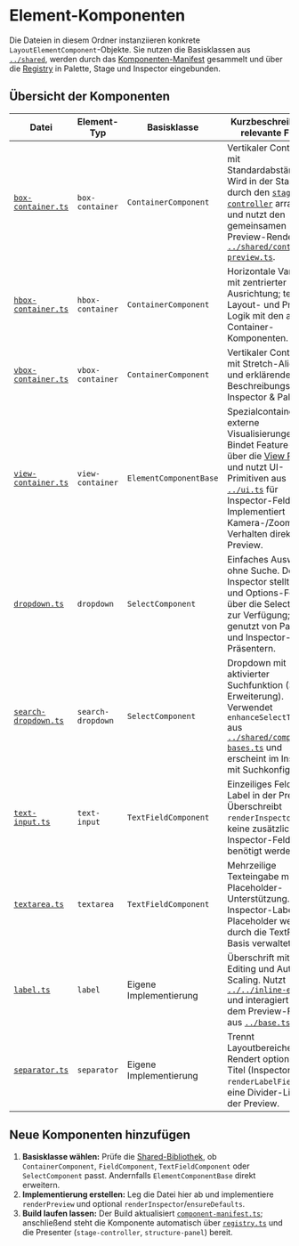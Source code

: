 # Element-Komponenten

Die Dateien in diesem Ordner instanziieren konkrete `LayoutElementComponent`-Objekte. Sie nutzen die Basisklassen aus [`../shared`](../shared/README.md), werden durch das [Komponenten-Manifest](../component-manifest.ts) gesammelt und über die [Registry](../registry.ts) in Palette, Stage und Inspector eingebunden.

## Übersicht der Komponenten

| Datei | Element-Typ | Basisklasse | Kurzbeschreibung & relevante Flows |
| --- | --- | --- | --- |
| [`box-container.ts`](./box-container.ts) | `box-container` | `ContainerComponent` | Vertikaler Container mit Standardabständen. Wird in der Stage durch den [`stage-controller`](../../presenters/stage-controller.ts) arrangiert und nutzt den gemeinsamen Preview-Renderer aus [`../shared/container-preview.ts`](../shared/container-preview.ts). |
| [`hbox-container.ts`](./hbox-container.ts) | `hbox-container` | `ContainerComponent` | Horizontale Variante mit zentrierter Ausrichtung; teilt Layout- und Preview-Logik mit den anderen Container-Komponenten. |
| [`vbox-container.ts`](./vbox-container.ts) | `vbox-container` | `ContainerComponent` | Vertikaler Container mit Stretch-Alignment und erklärendem Beschreibungstext für Inspector & Palette. |
| [`view-container.ts`](./view-container.ts) | `view-container` | `ElementComponentBase` | Spezialcontainer für externe Visualisierungen. Bindet Feature-Daten über die [View Registry](../../view-registry.ts) und nutzt UI-Primitiven aus [`../ui.ts`](../ui.ts) für Inspector-Felder. Implementiert Kamera-/Zoom-Verhalten direkt im Preview. |
| [`dropdown.ts`](./dropdown.ts) | `dropdown` | `SelectComponent` | Einfaches Auswahlfeld ohne Suche. Der Inspector stellt Label- und Options-Felder über die Select-Basis zur Verfügung; genutzt von Palette und Inspector-Präsentern. |
| [`search-dropdown.ts`](./search-dropdown.ts) | `search-dropdown` | `SelectComponent` | Dropdown mit aktivierter Suchfunktion (Select-Erweiterung). Verwendet `enhanceSelectToSearch` aus [`../shared/component-bases.ts`](../shared/component-bases.ts) und erscheint im Inspector mit Suchkonfiguration. |
| [`text-input.ts`](./text-input.ts) | `text-input` | `TextFieldComponent` | Einzeiliges Feld ohne Label in der Preview. Überschreibt `renderInspector`, da keine zusätzlichen Inspector-Felder benötigt werden. |
| [`textarea.ts`](./textarea.ts) | `textarea` | `TextFieldComponent` | Mehrzeilige Texteingabe mit Placeholder-Unterstützung. Inspector-Labels und Placeholder werden durch die TextField-Basis verwaltet. |
| [`label.ts`](./label.ts) | `label` | Eigene Implementierung | Überschrift mit Inline-Editing und Auto-Scaling. Nutzt [`../../inline-edit.ts`](../../inline-edit.ts) und interagiert mit dem Preview-Fluss aus [`../base.ts`](../base.ts). |
| [`separator.ts`](./separator.ts) | `separator` | Eigene Implementierung | Trennt Layoutbereiche. Rendert optional einen Titel (Inspector `renderLabelField`) und eine Divider-Linie in der Preview. |

## Neue Komponenten hinzufügen

1. **Basisklasse wählen:** Prüfe die [Shared-Bibliothek](../shared/README.md), ob `ContainerComponent`, `FieldComponent`, `TextFieldComponent` oder `SelectComponent` passt. Andernfalls `ElementComponentBase` direkt erweitern.
2. **Implementierung erstellen:** Leg die Datei hier ab und implementiere `renderPreview` und optional `renderInspector`/`ensureDefaults`.
3. **Build laufen lassen:** Der Build aktualisiert [`component-manifest.ts`](../component-manifest.ts); anschließend steht die Komponente automatisch über [`registry.ts`](../registry.ts) und die Presenter (`stage-controller`, `structure-panel`) bereit.
